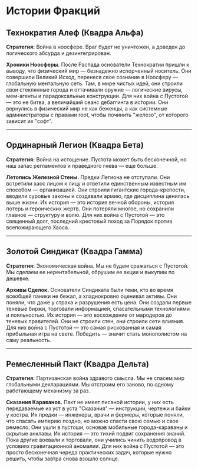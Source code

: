 # Истории Фракций

## Технократия Алеф (Квадра Альфа)

**Стратегия:** Война в ноосфере. Враг будет не уничтожен, а доведен до логического абсурда и дезинтегрирован.

**Хроники Ноосферы.** После Распада основатели Технократии пришли к выводу, что физический мир — безнадежно испорченный носитель. Они совершили Великий Исход, перенеся свое сознание в Ноосферу — глобальную ментальную сеть. Там, в мире чистых идей, они строили свои стеклянные города и оттачивали оружие — логические вирусы, мем-агенты и парадоксальные конструкции. Для них война с Пустотой — это не битва, а величайший сеанс дебаггинга в истории. Они вернулись в физический мир не как беженцы, а как системные администраторы с правами root, чтобы починить "железо", от которого зависит их "софт".

---

## Ординарный Легион (Квадра Бета)

**Стратегия:** Война на истощение. Пустота может быть бесконечной, но наш запас регламентов и праведного гнева — еще больше.

**Летопись Железной Стены.** Предки Легиона не отступали. Они встретили хаос лицом к лицу и ответили единственным известным им способом — организацией. Они строили гигантские города-крепости, вводили суровые законы и создавали армию, где дисциплина ценилась выше жизни. Их история — это история вечной обороны, история потерь и героических жертв. Они потеряли многое, но сохранили главное — структуру и волю. Для них война с Пустотой — это священный долг, последний крестовый поход за Порядок против всепожирающего Хаоса.

---

## Золотой Синдикат (Квадра Гамма)

**Стратегия:** Экономическая война. Мы не будем сражаться с Пустотой. Мы сделаем ее нерентабельной, обрушим ее акции и выкупим по дешевке.

**Архивы Сделок.** Основатели Синдиката были теми, кто во время всеобщей паники не бежал, а хладнокровно оценивал активы. Они поняли, что даже у страха и разрушения есть цена. Они создали первые теневые биржи, торговали информацией, спасательными технологиями и лояльностью. Их история — это восхождение от мародеров до теневых правителей. Они не строили стен, они строили сети влияния. Для них война с Пустотой — это самая рискованная и самая прибыльная игра на свете. Победить — значит стать монополистом на саму реальность.

---

## Ремесленный Пакт (Квадра Дельта)

**Стратегия:** Партизанская война здравого смысла. Мы не спасем мир глобальными декларациями. Мы отстроим его заново, по одному работающему механизму за раз.

**Сказания Караванов.** Пакт не имеет писаной истории, у них есть передаваемые из уст в уста "Сказания" — инструкции, чертежи и байки у костра. Их предки — инженеры, врачи и фермеры, которые поняли, что спасать империю поздно, но можно спасти свою семью и свое ремесло. Они ушли в пустоши, основав мобильные города-караваны и скрытые анклавы. Их история — это тихий подвиг сохранения знаний. Пока другие воевали и торговали, они учились чинить водопровод в условиях гравитационной аномалии. Для них война с Пустотой — это просто бесконечная череда практических задач, которые нужно решить, чтобы завтра снова взошло солнце.